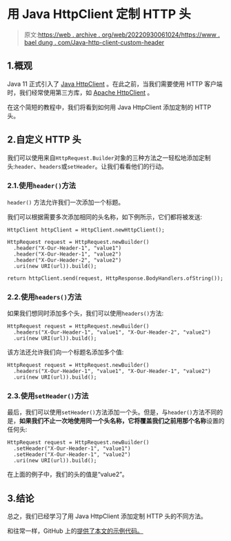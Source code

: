 # 用 Java HttpClient 定制 HTTP 头

> 原文:[https://web . archive . org/web/20220930061024/https://www . bael dung . com/Java-http-client-custom-header](https://web.archive.org/web/20220930061024/https://www.baeldung.com/java-http-client-custom-header)

## 1.概观

Java 11 正式引入了 [Java HttpClient](/web/20221120204744/https://www.baeldung.com/java-9-http-client) 。在此之前，当我们需要使用 HTTP 客户端时，我们经常使用第三方库，如 [Apache HttpClient](/web/20221120204744/https://www.baeldung.com/httpclient-guide) 。

在这个简短的教程中，我们将看到如何用 Java HttpClient 添加定制的 HTTP 头。

## 2.自定义 HTTP 头

我们可以使用来自`HttpRequest.Builder`对象的三种方法之一轻松地添加定制头:`header`、`headers`或`setHeader`。让我们看看他们的行动。

### 2.1.使用`header()`方法

`header()` 方法允许我们一次添加一个标题。

我们可以根据需要多次添加相同的头名称，如下例所示，它们都将被发送:

```
HttpClient httpClient = HttpClient.newHttpClient();

HttpRequest request = HttpRequest.newBuilder()
  .header("X-Our-Header-1", "value1")
  .header("X-Our-Header-1", "value2")
  .header("X-Our-Header-2", "value2")
  .uri(new URI(url)).build();

return httpClient.send(request, HttpResponse.BodyHandlers.ofString());
```

### 2.2.使用`headers()`方法

如果我们想同时添加多个头，我们可以使用`headers()`方法:

```
HttpRequest request = HttpRequest.newBuilder()
  .headers("X-Our-Header-1", "value1", "X-Our-Header-2", "value2")
  .uri(new URI(url)).build();
```

该方法还允许我们向一个标题名添加多个值:

```
HttpRequest request = HttpRequest.newBuilder()
  .headers("X-Our-Header-1", "value1", "X-Our-Header-1", "value2")
  .uri(new URI(url)).build();
```

### 2.3.使用`setHeader()`方法

最后，我们可以使用`setHeader()`方法添加一个头。但是，与`header()`方法不同的是，**如果我们不止一次地使用同一个头名称，它将覆盖我们之前用那个名称**设置的任何头:

```
HttpRequest request = HttpRequest.newBuilder()
  .setHeader("X-Our-Header-1", "value1")
  .setHeader("X-Our-Header-1", "value2")
  .uri(new URI(url)).build();
```

在上面的例子中，我们的头的值是“value2”。

## 3.结论

总之，我们已经学习了用 Java HttpClient 添加定制 HTTP 头的不同方法。

和往常一样，GitHub 上的[提供了本文的示例代码。](https://web.archive.org/web/20221120204744/https://github.com/eugenp/tutorials/tree/master/core-java-modules/core-java-httpclient)